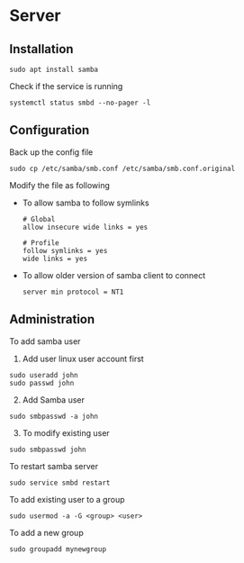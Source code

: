 # Server

## Installation

```
sudo apt install samba
```

Check if the service is running
```
systemctl status smbd --no-pager -l
```

## Configuration

Back up the config file
```
sudo cp /etc/samba/smb.conf /etc/samba/smb.conf.original
```

Modify the file as following

- To allow samba to follow symlinks
    ```
    # Global
    allow insecure wide links = yes 

    # Profile
    follow symlinks = yes
    wide links = yes
    ```

- To allow older version of samba client to connect
    ```
    server min protocol = NT1
    ```

## Administration
To add samba user

1. Add user linux user account first
```
sudo useradd john
sudo passwd john
```

2. Add Samba user
```
sudo smbpasswd -a john
```

3. To modify existing user
```
sudo smbpasswd john
```

To restart samba server
```
sudo service smbd restart
```

To add existing user to a group
```
sudo usermod -a -G <group> <user>
```

To add a new group
```
sudo groupadd mynewgroup
```